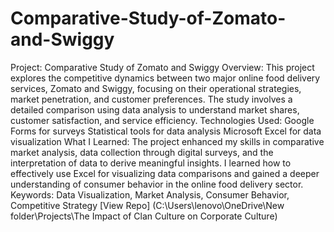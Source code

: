 # Comparative-Study-of-Zomato-and-Swiggy
Project: Comparative Study of Zomato and Swiggy
Overview: This project explores the competitive dynamics between two major online food delivery services, Zomato and Swiggy, focusing on their operational strategies, market penetration, and customer preferences. The study involves a detailed comparison using data analysis to understand market shares, customer satisfaction, and service efficiency.
Technologies Used: Google Forms for surveys Statistical tools for data analysis Microsoft Excel for data visualization
What I Learned: The project enhanced my skills in comparative market analysis, data collection through digital surveys, and the interpretation of data to derive meaningful insights. I learned how to effectively use Excel for visualizing data comparisons and gained a deeper understanding of consumer behavior in the online food delivery sector.
Keywords: Data Visualization, Market Analysis, Consumer Behavior, Competitive Strategy
[View Repo] (C:\Users\lenovo\OneDrive\New folder\Projects\The Impact of Clan Culture on Corporate Culture)
